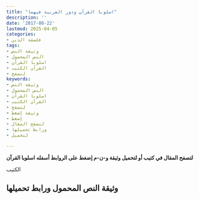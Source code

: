 ```yaml
---
title: "اسلوبا القرآن ودور العربية فيهما"
description: ''
date: '2017-08-22'
lastmod: 2025-04-05
categories:
- فلسفة الدين
tags:
- وثيقة النص
- النص المحمول
- اسلوبا القرآن
- القرآن الكتيب
- لتصفح
keywords:
- وثيقة النص
- النص المحمول
- اسلوبا القرآن
- القرآن الكتيب
- لتصفح
- وثيقة إضغط
- إضغط
- لتصفح المقال
- ورابط تحميلها
- لتحميل

---
```

**لتصفح المقال في كتيب أو لتحميل وثيقة و-ن-م إضغط على الروابط أسفله** **اسلوبا القرآن**

الكتيب

## وثيقة النص المحمول ورابط تحميلها

###
